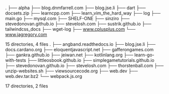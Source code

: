 .
├── alpha
├── blog.dnmfarrell.com
├── blog.jse.li
├── dart
├── docsets.zip
├── learncpp.com
├── learn_vim_the_hard_way
├── log
├── main.go
├── mysql.com
├── SHELF-ONE
├── sinziro
├── stevedonovan.github.io
├── stevelosh.com
├── sustrik.github.io
├── tailwindcss_docs
├── wget-log
├── www.cplusplus.com
└── www.jagregory.com

15 directories, 4 files
.
├── angband.readthedocs.io
├── blog.jse.li
├── docs.cardano.org
├── eloquentjavascript.net
├── gafferongames.com
├── gankra.github.io
├── jeiwan.net
├── kotlinlang.org
├── learn-go-with-tests
├── littleosbook.github.io
├── simplegametutorials.github.io
├── stevedonovan.github.io
├── stevelosh.com
├── thorstenball.com
├── unzip-websites.sh
├── viewsourcecode.org
├── web.dev
├── web.dev.tar.bz2
└── webpack.js.org

17 directories, 2 files
